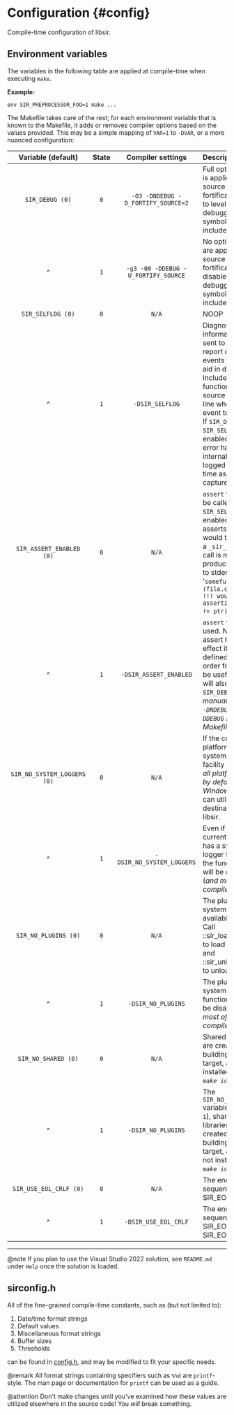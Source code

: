 # Configuration         {#config}

Compile-time configuration of libsir.

## Environment variables

The variables in the following table are applied at compile-time when executing `make`.

**Example:**

~~~
env SIR_PREPROCESSOR_FOO=1 make ...
~~~

The Makefile takes care of the rest; for each environment variable that is known to the Makefile, it adds or removes compiler options based on the values provided. This may be a simple mapping of `VAR=1` to `-DVAR`, or a more nuanced configuration:

| Variable (default)          | State | Compiler settings                   | Description |
| :-------------------------: | :---: | :---------------------------------: | :---------- |
| `SIR_DEBUG (0)`             | `0`   | `-O3 -DNDEBUG -D_FORTIFY_SOURCE=2`  | Full optimization is applied, source fortification is set to level 2, and no debugging symbols are included. |
| ^                           | `1`   | `-g3 -00 -DDEBUG -U_FORTIFY_SOURCE` | No optimizations are applied, source fortification is disabled, and full debugging symbols are included. |
| `SIR_SELFLOG (0)`           | `0`   | `N/A`                               | NOOP |
| ^                           | `1`   | `-DSIR_SELFLOG`                     | Diagnostic information is sent to `stderr` to report certain events that may aid in debugging. Includes the function name, source file, and line where the event took place. If `SIR_DEBUG` and `SIR_SELFLOG` are enabled, each error handled internally will be logged in real time as it is captured. |
| `SIR_ASSERT_ENABLED (0)`    | `0`   | `N/A`                               | `assert` will never be called. If `SIR_SELFLOG` is enabled, where asserts normally would take place, a `_sir_selflog` call is made, producing output to stderr such as '`somefunc (file.c:123): !!! would be asserting (NULL != ptr)`'. |
| ^                           | `1`   | `-DSIR_ASSERT_ENABLED`              | `assert` will be used. Note that assert has no effect if `NDEBUG` is defined, so in order for this to be useful, you will also need `SIR_DEBUG=1` (_or manually change `-DNDEBUG` to `-DDEBUG` in the Makefile_). |
| `SIR_NO_SYSTEM_LOGGERS (0)` | `0`   | `N/A`                               | If the current platform has a system logger facility (_currently all platforms do by default except Windows_), you can utilize it as a destination in libsir. |
| ^                           | `1`   | `-DSIR_NO_SYSTEM_LOGGERS`           | Even if the current platform has a system logger facility, the functionality will be disabled (_and most of it compiled out_). |
| `SIR_NO_PLUGINS (0)`        | `0`   | `N/A`                               | The plugin system is available for use. Call ::sir_loadplugin to load a plugin, and ::sir_unloadplugin to unload one.|
| ^                           | `1`   | `-DSIR_NO_PLUGINS`                  | The plugin system's functionality will be disabled (_and most of it compiled out_).|
| `SIR_NO_SHARED (0)`         | `0`   | `N/A`                               | Shared libraries are created when building the *`all`* target, and installed with *`make install`*. |
| ^                           | `1`   | `-DSIR_NO_PLUGINS`                  | The `SIR_NO_PLUGINS` variable is set (to `1`), shared libraries are not created when building the *`all`* target, and are not installed with *`make install`*. |
| `SIR_USE_EOL_CRLF (0)`      | `0`   | `N/A`                               | The end of line sequence will be SIR_EOL_LF. |
| ^                           | `1`   | `-DSIR_USE_EOL_CRLF`                | The end of line sequence will be SIR_EOL_CR + SIR_EOL_LF. |

---

@note If you plan to use the Visual Studio 2022 solution, see `README.md` under `Help` once the solution is loaded.

## sirconfig.h

All of the fine-grained compile-time constants, such as (but not limited to):

1. Date/time format strings
2. Default values
3. Miscellaneous format strings
4. Buffer sizes
5. Thresholds

can be found in [config.h](https://github.com/aremmell/libsir/blob/master/include/sir/config.h), and may be modified to fit your specific needs.

@remark All format strings containing specifiers such as `%%d` are `printf`-style. The man page or documentation for `printf` can be used as a guide.

@attention Don't make changes until you've examined how these values are utilized elsewhere in the source code! You _will_ break something.
